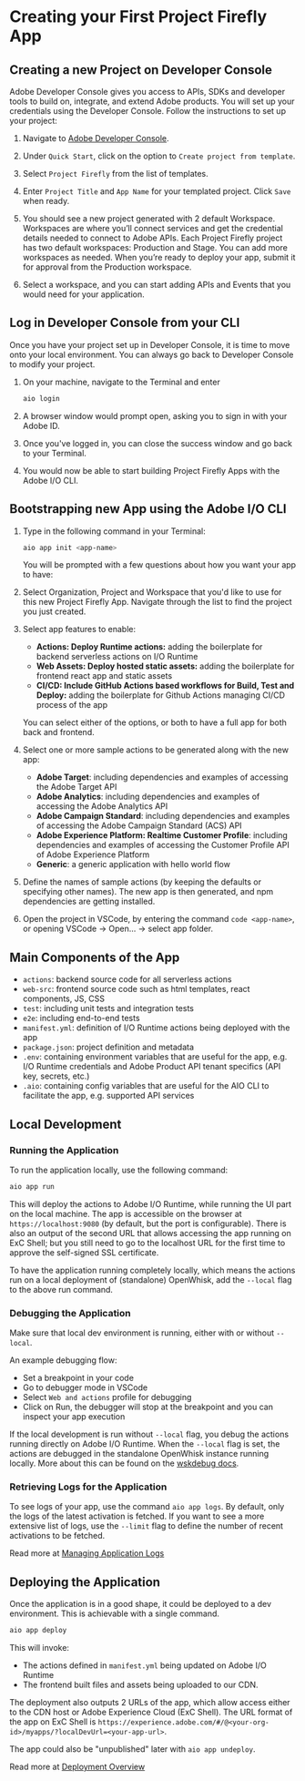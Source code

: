 # Creating your First Project Firefly App

## Creating a new Project on Developer Console

Adobe Developer Console gives you access to APIs, SDKs and developer tools to build on, integrate, and extend Adobe products. You will set up your credentials using the Developer Console. Follow the instructions to set up your project:

1. Navigate to [Adobe Developer Console](https://console.adobe.io/).

1. Under `Quick Start`, click on the option to `Create project from template`.

1. Select `Project Firefly` from the list of templates. 

1. Enter `Project Title` and `App Name` for your templated project. Click `Save` when ready. 

1. You should see a new project generated with 2 default Workspace. Workspaces are where you’ll connect services and get the credential details needed to connect to Adobe APIs. Each Project Firefly project has two default workspaces: Production and Stage. You can add more workspaces as needed. When you’re ready to deploy your app, submit it for approval from the Production workspace.

1. Select a workspace, and you can start adding APIs and Events that you would need for your application. 


## Log in Developer Console from your CLI

Once you have your project set up in Developer Console, it is time to move onto your local environment. You can always go back to Developer Console to modify your project. 

1. On your machine, navigate to the Terminal and enter

    ```bash
    aio login
    ```
1. A browser window would prompt open, asking you to sign in with your Adobe ID. 

1. Once you've logged in, you can close the success window and go back to your Terminal. 

1. You would now be able to start building Project Firefly Apps with the Adobe I/O CLI.  

## Bootstrapping new App using the Adobe I/O CLI

1. Type in the following command in your Terminal:

    ```bash
    aio app init <app-name>
    ```

    You will be prompted with a few questions about how you want your app to have:
    
1. Select Organization, Project and Workspace that you'd like to use for this new Project Firefly App. Navigate through the list to find the project you just created. 


1. Select app features to enable:
    - **Actions: Deploy Runtime actions:** adding the boilerplate for backend serverless actions on I/O Runtime
    - **Web Assets: Deploy hosted static assets:** adding the boilerplate for frontend react app and static assets
    - **CI/CD: Include GitHub Actions based workflows for Build, Test and Deploy:** adding the boilerplate for Github Actions managing CI/CD process of the app

    You can select either of the options, or both to have a full app for both back and frontend.

1. Select one or more sample actions to be generated along with the new app:
    - **Adobe Target**: including dependencies and examples of accessing the Adobe Target API
    - **Adobe Analytics**: including dependencies and examples of accessing the Adobe Analytics API
    - **Adobe Campaign Standard**: including dependencies and examples of accessing the Adobe Campaign Standard (ACS) API
    - **Adobe Experience Platform: Realtime Customer Profile**: including dependencies and examples of accessing the Customer Profile API of Adobe Experience Platform
    - **Generic**: a generic application with hello world flow

1. Define the names of sample actions (by keeping the defaults or specifying other names). The new app is then generated, and npm dependencies are getting installed.

1. Open the project in VSCode, by entering the command `code <app-name>`, or opening VSCode -> Open... -> select app folder.

## Main Components of the App

- `actions`: backend source code for all serverless actions
- `web-src`: frontend source code such as html templates, react components, JS, CSS
- `test`: including unit tests and integration tests
- `e2e`: including end-to-end tests
- `manifest.yml`: definition of I/O Runtime actions being deployed with the app
- `package.json`: project definition and metadata
- `.env`: containing environment variables that are useful for the app, e.g. I/O Runtime credentials and Adobe Product API tenant specifics (API key, secrets, etc.)
- `.aio`: containing config variables that are useful for the AIO CLI to facilitate the app, e.g. supported API services

## Local Development

### Running the Application

To run the application locally, use the following command:

```bash
aio app run
```

This will deploy the actions to Adobe I/O Runtime, while running the UI part on the local machine. The app is accessible on the browser at `https://localhost:9080` (by default, but the port is configurable). There is also an output of the second URL that allows accessing the app running on ExC Shell; but you still need to go to the localhost URL for the first time to approve the self-signed SSL certificate.

To have the application running completely locally, which means the actions run on a local deployment of (standalone) OpenWhisk, add the `--local` flag to the above run command.

### Debugging the Application

Make sure that local dev environment is running, either with or without `--local`.

An example debugging flow:
- Set a breakpoint in your code
- Go to debugger mode in VSCode
- Select `Web and actions` profile for debugging
- Click on Run, the debugger will stop at the breakpoint and you can inspect your app execution

If the local development is run without `--local` flag, you debug the actions running directly on Adobe I/O Runtime. When the `--local` flag is set, the actions are debugged in the standalone OpenWhisk instance running locally. More about this can be found on the [wskdebug docs](https://www.npmjs.com/package/@adobe/wskdebug).

### Retrieving Logs for the Application

To see logs of your app, use the command `aio app logs`. By default, only the logs of the latest activation is fetched. If you want to see a more extensive list of logs, use the `--limit` flag to define the number of recent activations to be fetched.

Read more at [Managing Application Logs](../guides/application_logging.md)

## Deploying the Application

Once the application is in a good shape, it could be deployed to a dev environment. This is achievable with a single command.

```bash
aio app deploy
```

This will invoke:
- The actions defined in `manifest.yml` being updated on Adobe I/O Runtime
- The frontend built files and assets being uploaded to our CDN.

The deployment also outputs 2 URLs of the app, which allow access either to the CDN host or Adobe Experience Cloud (ExC Shell). The URL format of the app on ExC Shell is `https://experience.adobe.com/#/@<your-org-id>/myapps/?localDevUrl=<your-app-url>`.

The app could also be "unpublished" later with `aio app undeploy`.

Read more at [Deployment Overview](../guides/deployment.md)
